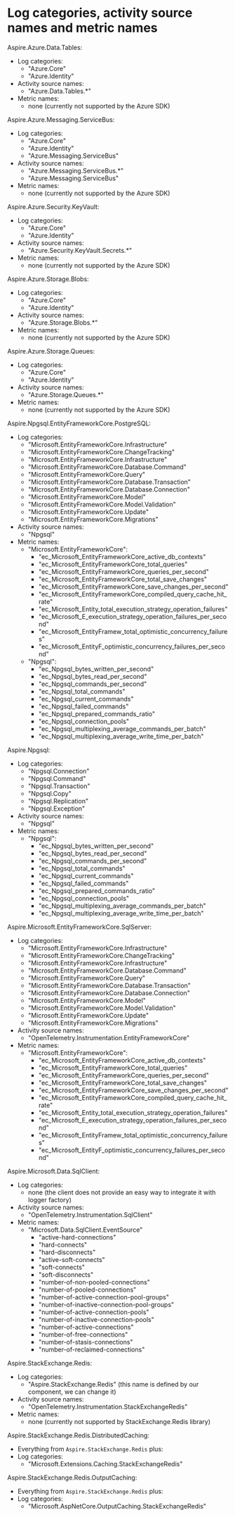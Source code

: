 # Log categories, activity source names and metric names

Aspire.Azure.Data.Tables:
- Log categories:
  - "Azure.Core"
  - "Azure.Identity"
- Activity source names:
  - "Azure.Data.Tables.*"
- Metric names:
  - none (currently not supported by the Azure SDK)

Aspire.Azure.Messaging.ServiceBus:
- Log categories:
  - "Azure.Core"
  - "Azure.Identity"
  - "Azure.Messaging.ServiceBus"
- Activity source names:
  - "Azure.Messaging.ServiceBus.*"
  - "Azure.Messaging.ServiceBus"
- Metric names:
  - none (currently not supported by the Azure SDK)

Aspire.Azure.Security.KeyVault:
- Log categories:
  - "Azure.Core"
  - "Azure.Identity"
- Activity source names:
  - "Azure.Security.KeyVault.Secrets.*"
- Metric names:
  - none (currently not supported by the Azure SDK)

Aspire.Azure.Storage.Blobs:
- Log categories:
  - "Azure.Core"
  - "Azure.Identity"
- Activity source names:
  - "Azure.Storage.Blobs.*"
- Metric names:
  - none (currently not supported by the Azure SDK)

Aspire.Azure.Storage.Queues:
- Log categories:
  - "Azure.Core"
  - "Azure.Identity"
- Activity source names:
  - "Azure.Storage.Queues.*"
- Metric names:
  - none (currently not supported by the Azure SDK)

Aspire.Npgsql.EntityFrameworkCore.PostgreSQL:
- Log categories:
  - "Microsoft.EntityFrameworkCore.Infrastructure"
  - "Microsoft.EntityFrameworkCore.ChangeTracking"
  - "Microsoft.EntityFrameworkCore.Infrastructure"
  - "Microsoft.EntityFrameworkCore.Database.Command"
  - "Microsoft.EntityFrameworkCore.Query"
  - "Microsoft.EntityFrameworkCore.Database.Transaction"
  - "Microsoft.EntityFrameworkCore.Database.Connection"
  - "Microsoft.EntityFrameworkCore.Model"
  - "Microsoft.EntityFrameworkCore.Model.Validation"
  - "Microsoft.EntityFrameworkCore.Update"
  - "Microsoft.EntityFrameworkCore.Migrations"
- Activity source names:
  - "Npgsql"
- Metric names:
  - "Microsoft.EntityFrameworkCore":
    - "ec_Microsoft_EntityFrameworkCore_active_db_contexts"
    - "ec_Microsoft_EntityFrameworkCore_total_queries"
    - "ec_Microsoft_EntityFrameworkCore_queries_per_second"
    - "ec_Microsoft_EntityFrameworkCore_total_save_changes"
    - "ec_Microsoft_EntityFrameworkCore_save_changes_per_second"
    - "ec_Microsoft_EntityFrameworkCore_compiled_query_cache_hit_rate"
    - "ec_Microsoft_Entity_total_execution_strategy_operation_failures"
    - "ec_Microsoft_E_execution_strategy_operation_failures_per_second"
    - "ec_Microsoft_EntityFramew_total_optimistic_concurrency_failures"
    - "ec_Microsoft_EntityF_optimistic_concurrency_failures_per_second"
  - "Npgsql":
    - "ec_Npgsql_bytes_written_per_second"
    - "ec_Npgsql_bytes_read_per_second"
    - "ec_Npgsql_commands_per_second"
    - "ec_Npgsql_total_commands"
    - "ec_Npgsql_current_commands"
    - "ec_Npgsql_failed_commands"
    - "ec_Npgsql_prepared_commands_ratio"
    - "ec_Npgsql_connection_pools"
    - "ec_Npgsql_multiplexing_average_commands_per_batch"
    - "ec_Npgsql_multiplexing_average_write_time_per_batch"

Aspire.Npgsql:
- Log categories:
  - "Npgsql.Connection"
  - "Npgsql.Command"
  - "Npgsql.Transaction"
  - "Npgsql.Copy"
  - "Npgsql.Replication"
  - "Npgsql.Exception"
- Activity source names:
  - "Npgsql"
- Metric names:
  - "Npgsql":
    - "ec_Npgsql_bytes_written_per_second"
    - "ec_Npgsql_bytes_read_per_second"
    - "ec_Npgsql_commands_per_second"
    - "ec_Npgsql_total_commands"
    - "ec_Npgsql_current_commands"
    - "ec_Npgsql_failed_commands"
    - "ec_Npgsql_prepared_commands_ratio"
    - "ec_Npgsql_connection_pools"
    - "ec_Npgsql_multiplexing_average_commands_per_batch"
    - "ec_Npgsql_multiplexing_average_write_time_per_batch"

Aspire.Microsoft.EntityFrameworkCore.SqlServer:
- Log categories:
  - "Microsoft.EntityFrameworkCore.Infrastructure"
  - "Microsoft.EntityFrameworkCore.ChangeTracking"
  - "Microsoft.EntityFrameworkCore.Infrastructure"
  - "Microsoft.EntityFrameworkCore.Database.Command"
  - "Microsoft.EntityFrameworkCore.Query"
  - "Microsoft.EntityFrameworkCore.Database.Transaction"
  - "Microsoft.EntityFrameworkCore.Database.Connection"
  - "Microsoft.EntityFrameworkCore.Model"
  - "Microsoft.EntityFrameworkCore.Model.Validation"
  - "Microsoft.EntityFrameworkCore.Update"
  - "Microsoft.EntityFrameworkCore.Migrations"
- Activity source names:
  - "OpenTelemetry.Instrumentation.EntityFrameworkCore"
- Metric names:
  - "Microsoft.EntityFrameworkCore":
    - "ec_Microsoft_EntityFrameworkCore_active_db_contexts"
    - "ec_Microsoft_EntityFrameworkCore_total_queries"
    - "ec_Microsoft_EntityFrameworkCore_queries_per_second"
    - "ec_Microsoft_EntityFrameworkCore_total_save_changes"
    - "ec_Microsoft_EntityFrameworkCore_save_changes_per_second"
    - "ec_Microsoft_EntityFrameworkCore_compiled_query_cache_hit_rate"
    - "ec_Microsoft_Entity_total_execution_strategy_operation_failures"
    - "ec_Microsoft_E_execution_strategy_operation_failures_per_second"
    - "ec_Microsoft_EntityFramew_total_optimistic_concurrency_failures"
    - "ec_Microsoft_EntityF_optimistic_concurrency_failures_per_second"

Aspire.Microsoft.Data.SqlClient:
- Log categories:
  - none (the client does not provide an easy way to integrate it with logger factory)
- Activity source names:
  - "OpenTelemetry.Instrumentation.SqlClient"
- Metric names:
  - "Microsoft.Data.SqlClient.EventSource"
    - "active-hard-connections"
    - "hard-connects"
    - "hard-disconnects"
    - "active-soft-connects"
    - "soft-connects"
    - "soft-disconnects"
    - "number-of-non-pooled-connections"
    - "number-of-pooled-connections"
    - "number-of-active-connection-pool-groups"
    - "number-of-inactive-connection-pool-groups"
    - "number-of-active-connection-pools"
    - "number-of-inactive-connection-pools"
    - "number-of-active-connections"
    - "number-of-free-connections"
    - "number-of-stasis-connections"
    - "number-of-reclaimed-connections"

Aspire.StackExchange.Redis:
- Log categories:
  - "Aspire.StackExchange.Redis" (this name is defined by our component, we can change it)
- Activity source names:
  - "OpenTelemetry.Instrumentation.StackExchangeRedis"
- Metric names:
  - none (currently not supported by StackExchange.Redis library)

Aspire.StackExchange.Redis.DistributedCaching:
- Everything from `Aspire.StackExchange.Redis` plus:
- Log categories:
  - "Microsoft.Extensions.Caching.StackExchangeRedis"

Aspire.StackExchange.Redis.OutputCaching:
- Everything from `Aspire.StackExchange.Redis` plus:
- Log categories:
  - "Microsoft.AspNetCore.OutputCaching.StackExchangeRedis"
